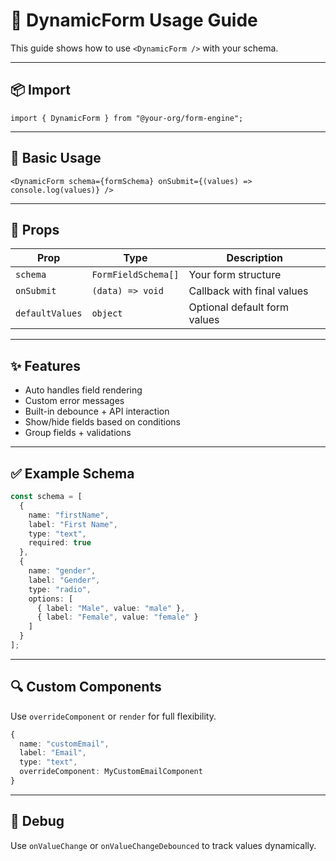 # 🚀 DynamicForm Usage Guide

This guide shows how to use `<DynamicForm />` with your schema.

---

## 📦 Import

```tsx
import { DynamicForm } from "@your-org/form-engine";
```

---

## 🧩 Basic Usage

```tsx
<DynamicForm schema={formSchema} onSubmit={(values) => console.log(values)} />
```

---

## 📄 Props

| Prop        | Type                  | Description |
|-------------|-----------------------|-------------|
| `schema`    | `FormFieldSchema[]`   | Your form structure |
| `onSubmit`  | `(data) => void`      | Callback with final values |
| `defaultValues` | `object`         | Optional default form values |

---

## ✨ Features

- Auto handles field rendering
- Custom error messages
- Built-in debounce + API interaction
- Show/hide fields based on conditions
- Group fields + validations

---

## ✅ Example Schema

```ts
const schema = [
  {
    name: "firstName",
    label: "First Name",
    type: "text",
    required: true
  },
  {
    name: "gender",
    label: "Gender",
    type: "radio",
    options: [
      { label: "Male", value: "male" },
      { label: "Female", value: "female" }
    ]
  }
];
```

---

## 🔍 Custom Components

Use `overrideComponent` or `render` for full flexibility.

```ts
{
  name: "customEmail",
  label: "Email",
  type: "text",
  overrideComponent: MyCustomEmailComponent
}
```

---

## 🧪 Debug

Use `onValueChange` or `onValueChangeDebounced` to track values dynamically.